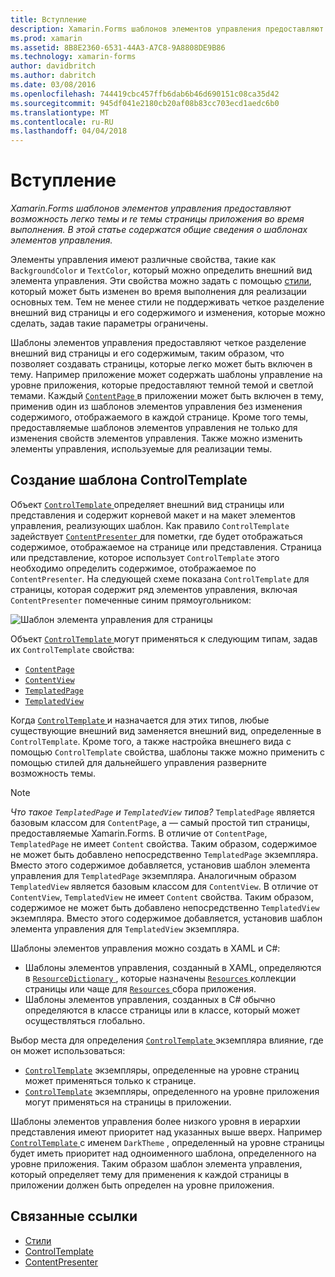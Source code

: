 ```yaml
---
title: Вступление
description: Xamarin.Forms шаблонов элементов управления предоставляют возможность легко темы и re темы страницы приложения во время выполнения. В этой статье содержатся общие сведения о шаблонах элементов управления.
ms.prod: xamarin
ms.assetid: 8B8E2360-6531-44A3-A7C8-9A8808DE9B86
ms.technology: xamarin-forms
author: davidbritch
ms.author: dabritch
ms.date: 03/08/2016
ms.openlocfilehash: 744419cbc457ffb6dab6b46d690151c08ca35d42
ms.sourcegitcommit: 945df041e2180cb20af08b83cc703ecd1aedc6b0
ms.translationtype: MT
ms.contentlocale: ru-RU
ms.lasthandoff: 04/04/2018
---
```

# <a name="introduction"></a>Вступление

_Xamarin.Forms шаблонов элементов управления предоставляют возможность легко темы и re темы страницы приложения во время выполнения. В этой статье содержатся общие сведения о шаблонах элементов управления._

Элементы управления имеют различные свойства, такие как `BackgroundColor` и `TextColor`, который можно определить внешний вид элемента управления. Эти свойства можно задать с помощью [стили](~/xamarin-forms/user-interface/styles/index.md), который может быть изменен во время выполнения для реализации основных тем. Тем не менее стили не поддерживать четкое разделение внешний вид страницы и его содержимого и изменения, которые можно сделать, задав такие параметры ограничены.

Шаблоны элементов управления предоставляют четкое разделение внешний вид страницы и его содержимым, таким образом, что позволяет создавать страницы, которые легко может быть включен в тему. Например приложение может содержать шаблоны управление на уровне приложения, которые предоставляют темной темой и светлой темами. Каждый [ `ContentPage` ](https://developer.xamarin.com/api/type/Xamarin.Forms.ContentPage/) в приложении может быть включен в тему, применив один из шаблонов элементов управления без изменения содержимого, отображаемого в каждой странице. Кроме того темы, предоставляемые шаблонов элементов управления не только для изменения свойств элементов управления. Также можно изменить элементы управления, используемые для реализации темы.

## <a name="creating-a-controltemplate"></a>Создание шаблона ControlTemplate

Объект [ `ControlTemplate` ](https://developer.xamarin.com/api/type/Xamarin.Forms.ControlTemplate/) определяет внешний вид страницы или представления и содержит корневой макет и на макет элементов управления, реализующих шаблон. Как правило `ControlTemplate` задействует [ `ContentPresenter` ](https://developer.xamarin.com/api/type/Xamarin.Forms.ContentPresenter/) для пометки, где будет отображаться содержимое, отображаемое на странице или представления. Страница или представление, которое использует `ControlTemplate` этого необходимо определить содержимое, отображаемое по `ContentPresenter`. На следующей схеме показана `ControlTemplate` для страницы, которая содержит ряд элементов управления, включая `ContentPresenter` помеченные синим прямоугольником:

![](introduction-images/control-template.png "Шаблон элемента управления для страницы")

Объект [ `ControlTemplate` ](https://developer.xamarin.com/api/type/Xamarin.Forms.ControlTemplate/) могут применяться к следующим типам, задав их `ControlTemplate` свойства:

- [`ContentPage`](https://developer.xamarin.com/api/type/Xamarin.Forms.ContentPage/)
- [`ContentView`](https://developer.xamarin.com/api/type/Xamarin.Forms.ContentView/)
- [`TemplatedPage`](https://developer.xamarin.com/api/type/Xamarin.Forms.TemplatedPage/)
- [`TemplatedView`](https://developer.xamarin.com/api/type/Xamarin.Forms.TemplatedView/)

Когда [ `ControlTemplate` ](https://developer.xamarin.com/api/type/Xamarin.Forms.ControlTemplate/) и назначается для этих типов, любые существующие внешний вид заменяется внешний вид, определенные в `ControlTemplate`. Кроме того, а также настройка внешнего вида с помощью `ControlTemplate` свойства, шаблоны также можно применить с помощью стилей для дальнейшего управления разверните возможность темы.

> [!NOTE]
>  *Что такое `TemplatedPage` и `TemplatedView` типов?* `TemplatedPage` является базовым классом для `ContentPage`, а — самый простой тип страницы, предоставляемые Xamarin.Forms. В отличие от `ContentPage`, `TemplatedPage` не имеет `Content` свойства. Таким образом, содержимое не может быть добавлено непосредственно `TemplatedPage` экземпляра. Вместо этого содержимое добавляется, установив шаблон элемента управления для `TemplatedPage` экземпляра. Аналогичным образом `TemplatedView` является базовым классом для `ContentView`. В отличие от `ContentView`, `TemplatedView` не имеет `Content` свойства. Таким образом, содержимое не может быть добавлено непосредственно `TemplatedView` экземпляра. Вместо этого содержимое добавляется, установив шаблон элемента управления для `TemplatedView` экземпляра.

Шаблоны элементов управления можно создать в XAML и C#:

- Шаблоны элементов управления, созданный в XAML, определяются в [ `ResourceDictionary` ](https://developer.xamarin.com/api/type/Xamarin.Forms.ResourceDictionary/) , которые назначены [ `Resources` ](https://developer.xamarin.com/api/property/Xamarin.Forms.VisualElement.Resources/) коллекции страницы или чаще для [ `Resources` ](https://developer.xamarin.com/api/property/Xamarin.Forms.Application.Resources/) сбора приложения.
- Шаблоны элементов управления, созданных в C# обычно определяются в классе страницы или в классе, который может осуществляться глобально.

Выбор места для определения [ `ControlTemplate` ](https://developer.xamarin.com/api/type/Xamarin.Forms.ControlTemplate/) экземпляра влияние, где он может использоваться:

- [`ControlTemplate`](https://developer.xamarin.com/api/type/Xamarin.Forms.ControlTemplate/) экземпляры, определенные на уровне страниц может применяться только к странице.
- [`ControlTemplate`](https://developer.xamarin.com/api/type/Xamarin.Forms.ControlTemplate/) экземпляры, определенного на уровне приложения могут применяться на страницы в приложении.

Шаблоны элементов управления более низкого уровня в иерархии представления имеют приоритет над указанных выше вверх. Например [ `ControlTemplate` ](https://developer.xamarin.com/api/type/Xamarin.Forms.ControlTemplate/) с именем `DarkTheme` , определенный на уровне страницы будет иметь приоритет над одноименного шаблона, определенного на уровне приложения. Таким образом шаблон элемента управления, который определяет тему для применения к каждой страницы в приложении должен быть определен на уровне приложения.


## <a name="related-links"></a>Связанные ссылки

- [Стили](~/xamarin-forms/user-interface/styles/index.md)
- [ControlTemplate](https://developer.xamarin.com/api/type/Xamarin.Forms.ControlTemplate/)
- [ContentPresenter](https://developer.xamarin.com/api/type/Xamarin.Forms.ContentPresenter/)
